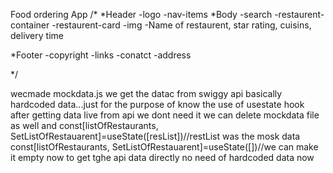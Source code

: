 Food ordering App
/\*
*Header
-logo
-nav-items
*Body
-search
-restaurent-container
-restaurent-card
-img
-Name of restaurent, star rating, cuisins, delivery time

\*Footer
-copyright
-links
-conatct
-address

\*/

wecmade mockdata.js we get the datac from swiggy api basically hardcoded data...just for the purpose of know the use of usestate hook
after getting data live from api we dont need it we can delete mockdata file as well and
const[listOfRestaurants, SetListOfRestauarent]=useState([resList])//restList was the mosk data
const[listOfRestaurants, SetListOfRestauarent]=useState([])//we can make it empty now to get tghe api data directly no need of hardcoded data now
